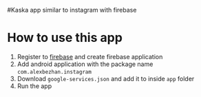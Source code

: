 #Kaska app similar to instagram with firebase

# How to use this app
1. Register to [firebase](https://firebase.google.com/) and create firebase application
2. Add android application with the package name `com.alexbezhan.instagram`
3. Download `google-services.json` and add it to inside `app` folder
4. Run the app
